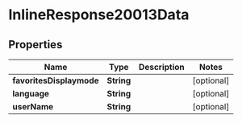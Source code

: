 
# InlineResponse20013Data

## Properties
Name | Type | Description | Notes
------------ | ------------- | ------------- | -------------
**favoritesDisplaymode** | **String** |  |  [optional]
**language** | **String** |  |  [optional]
**userName** | **String** |  |  [optional]



